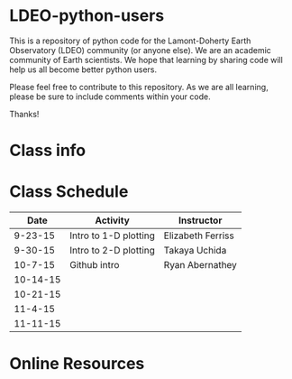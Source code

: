 # LDEO-python-users

This is a repository of python code for the Lamont-Doherty Earth Observatory (LDEO) community (or anyone else). We are an academic community of Earth scientists. We hope that learning by sharing code will help us all become better python users.

Please feel free to contribute to this repository. As we are all learning, please be sure to include comments within your code. 

Thanks!


# Class info



# Class Schedule

Date     | Activity              | Instructor
------   | --------				       | -----------
9-23-15  | Intro to 1-D plotting | Elizabeth Ferriss
9-30-15  | Intro to 2-D plotting | Takaya Uchida 
10-7-15  | Github intro			     | Ryan Abernathey
10-14-15 | 
10-21-15 | 
11-4-15  | 
11-11-15 | 


# Online Resources
